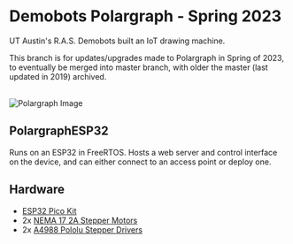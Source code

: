# Demobots Polargraph - Spring 2023
UT Austin's R.A.S. Demobots built an IoT drawing machine.

This branch is for updates/upgrades made to Polargraph in Spring of 2023, to eventually be merged into master branch, with older the master (last updated in 2019) archived. </br>
</br>

![Polargraph Image](img/polargraph.gif)

## PolargraphESP32
Runs on an ESP32 in FreeRTOS. Hosts a web server and control interface on the device, and can either connect to an access point or deploy one.

## Hardware
 * [ESP32 Pico Kit](https://www.mouser.com/ProductDetail/Espressif-Systems/ESP32-PICO-KIT?qs=MLItCLRbWsyoLrlknFRqcQ%3D%3D)
 * 2x [NEMA 17 2A Stepper Motors](https://www.amazon.com/Stepper-Bipolar-4-lead-Connector-Printer/dp/B00PNEQKC0/ref=sr_1_4?ie=UTF8&qid=1517537888&sr=8-4&keywords=nema+17+stepper+motor&refinements=p_72%3A2661618011)
 * 2x [A4988 Pololu Stepper Drivers](https://www.pololu.com/product/1182)
